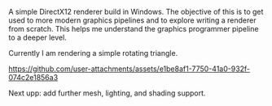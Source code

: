 A simple DirectX12 renderer build in Windows. 
The objective of this is to get used to more modern graphics pipelines and to explore writing a renderer from scratch. This helps me understand the graphics programmer pipeline to a deeper level. 

Currently I am rendering a simple rotating triangle. 

https://github.com/user-attachments/assets/e1be8af1-7750-41a0-932f-074c2e1856a3

Next upp: add further mesh, lighting, and shading support. 
